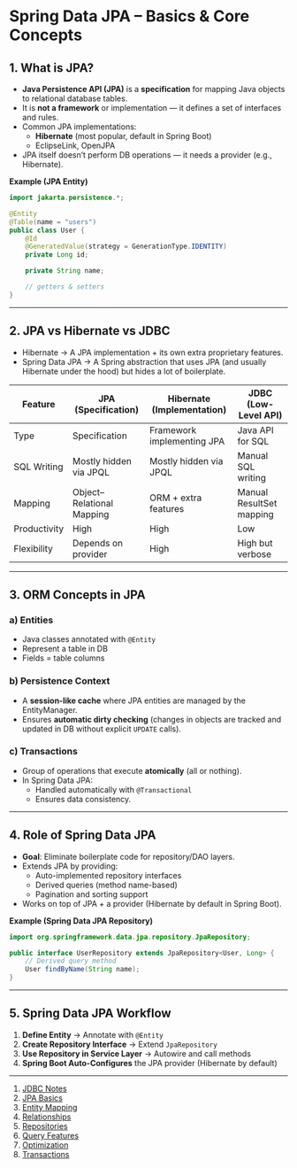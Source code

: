 # Spring Data JPA – Basics & Core Concepts

## 1. What is JPA?
- **Java Persistence API (JPA)** is a **specification** for mapping Java objects to relational database tables.
- It is **not a framework** or implementation — it defines a set of interfaces and rules.
- Common JPA implementations:
    - **Hibernate** (most popular, default in Spring Boot)
    - EclipseLink, OpenJPA
- JPA itself doesn’t perform DB operations — it needs a provider (e.g., Hibernate).

**Example (JPA Entity)**
```java
import jakarta.persistence.*;

@Entity
@Table(name = "users")
public class User {
    @Id
    @GeneratedValue(strategy = GenerationType.IDENTITY)
    private Long id;

    private String name;

    // getters & setters
}
```

---

## 2. JPA vs Hibernate vs JDBC
- Hibernate → A JPA implementation + its own extra proprietary features.
- Spring Data JPA → A Spring abstraction that uses JPA (and usually Hibernate under the hood) but hides a lot of boilerplate.

| Feature          | JPA (Specification)          | Hibernate (Implementation)    | JDBC (Low-Level API) |
|------------------|------------------------------|--------------------------------|----------------------|
| Type             | Specification                | Framework implementing JPA     | Java API for SQL     |
| SQL Writing      | Mostly hidden via JPQL       | Mostly hidden via JPQL         | Manual SQL writing   |
| Mapping          | Object–Relational Mapping    | ORM + extra features           | Manual ResultSet mapping |
| Productivity     | High                         | High                           | Low                  |
| Flexibility      | Depends on provider          | High                           | High but verbose     |

---

## 3. ORM Concepts in JPA

### a) Entities
- Java classes annotated with `@Entity`
- Represent a table in DB
- Fields = table columns

### b) Persistence Context
- A **session-like cache** where JPA entities are managed by the EntityManager.
- Ensures **automatic dirty checking** (changes in objects are tracked and updated in DB without explicit `UPDATE` calls).

### c) Transactions
- Group of operations that execute **atomically** (all or nothing).
- In Spring Data JPA:
    - Handled automatically with `@Transactional`
    - Ensures data consistency.

---

## 4. Role of Spring Data JPA
- **Goal**: Eliminate boilerplate code for repository/DAO layers.
- Extends JPA by providing:
    - Auto-implemented repository interfaces
    - Derived queries (method name-based)
    - Pagination and sorting support
- Works on top of JPA + a provider (Hibernate by default in Spring Boot).

**Example (Spring Data JPA Repository)**
```java
import org.springframework.data.jpa.repository.JpaRepository;

public interface UserRepository extends JpaRepository<User, Long> {
    // Derived query method
    User findByName(String name);
}
```

---

## 5. Spring Data JPA Workflow
1. **Define Entity** → Annotate with `@Entity`
2. **Create Repository Interface** → Extend `JpaRepository`
3. **Use Repository in Service Layer** → Autowire and call methods
4. **Spring Boot Auto-Configures** the JPA provider (Hibernate by default)

---
1. [JDBC Notes](https://github.com/rampri98/spring-jpa-notes/tree/01-spring-jdbc)
2. [JPA Basics](https://github.com/rampri98/spring-jpa-notes/tree/02-spring-jpa-basics)
3. [Entity Mapping](https://github.com/rampri98/spring-jpa-notes/tree/03-spring-jpa-entity-mapping)
4. [Relationships](https://github.com/rampri98/spring-jpa-notes/tree/04-spring-jpa-relationships)
5. [Repositories](https://github.com/rampri98/spring-jpa-notes/tree/05-spring-jpa-repositories)
6. [Query Features](https://github.com/rampri98/spring-jpa-notes/tree/06-spring-jpa-query-features)
7. [Optimization](https://github.com/rampri98/spring-jpa-notes/tree/07-spring-jpa-optimization)
8. [Transactions](https://github.com/rampri98/spring-jpa-notes/tree/08-spring-jpa-transactions)
